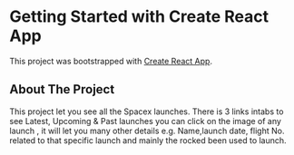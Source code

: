 # Getting Started with Create React App

This project was bootstrapped with [Create React App](https://github.com/facebook/create-react-app).

## About The Project

This project let you see all the Spacex launches.
There is 3 links intabs to see Latest, Upcoming & Past launches
you can click on the image of any launch , it will let you many other details e.g. Name,launch date, flight No. related to that specific launch and mainly the rocked been used to launch.
